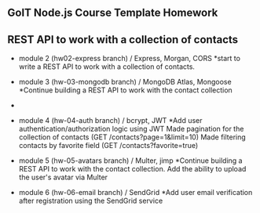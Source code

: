 ## GoIT Node.js Course Template Homework

## REST API to work with a collection of contacts

- module 2 (hw02-express branch) / Express, Morgan, CORS 
  *start to write a REST API to work with a collection of contacts.

- module 3 (hw-03-mongodb branch) / MongoDB Atlas, Mongoose 
  *Continue building a REST API to work with the contact collection
- 
- module 4 (hw-04-auth branch) / bcrypt, JWT
  *Add user authentication/authorization logic using JWT 
  Made pagination for the collection of contacts (GET /contacts?page=1&limit=10)
  Made filtering contacts by favorite field (GET /contacts?favorite=true)

- module 5  (hw-05-avatars branch) / Multer, jimp
  *Continue building a REST API to work with the contact collection.
  Add the ability to upload the user's avatar via Multer

- module 6 (hw-06-email branch) / SendGrid
  *Add user email verification after registration using the SendGrid service


